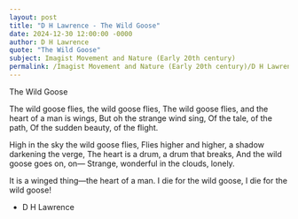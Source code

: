 ```yaml
---
layout: post
title: "D H Lawrence - The Wild Goose"
date: 2024-12-30 12:00:00 -0000
author: D H Lawrence
quote: "The Wild Goose"
subject: Imagist Movement and Nature (Early 20th century)
permalink: /Imagist Movement and Nature (Early 20th century)/D H Lawrence/D H Lawrence - The Wild Goose
---
```


The Wild Goose

The wild goose flies, the wild goose flies,
The wild goose flies, and the heart of a man is wings,
But oh the strange wind sing,
Of the tale, of the path,
Of the sudden beauty, of the flight.

High in the sky the wild goose flies,
Flies higher and higher, a shadow darkening the verge,
The heart is a drum, a drum that breaks,
And the wild goose goes on, on—
Strange, wonderful in the clouds, lonely.

It is a winged thing—the heart of a man.
I die for the wild goose, I die for the wild goose!

- D H Lawrence
